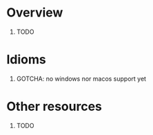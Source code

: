 # Overview
1. TODO


# Idioms
1. GOTCHA: no windows nor macos support yet


# Other resources
1. TODO
